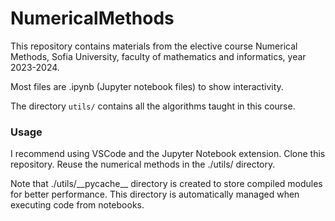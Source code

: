 # NumericalMethods

This repository contains materials from the elective course Numerical Methods, Sofia University, faculty of mathematics and informatics, year 2023-2024.

Most files are .ipynb (Jupyter notebook files) to show interactivity.

The directory `utils/` contains all the algorithms taught in this course.

### Usage

I recommend using VSCode and the Jupyter Notebook extension.
Clone this repository.
Reuse the numerical methods in the ./utils/ directory.

Note that ./utils/\_\_pycache\_\_ directory is created to store compiled modules for better performance. This directory is automatically managed when executing code from notebooks.